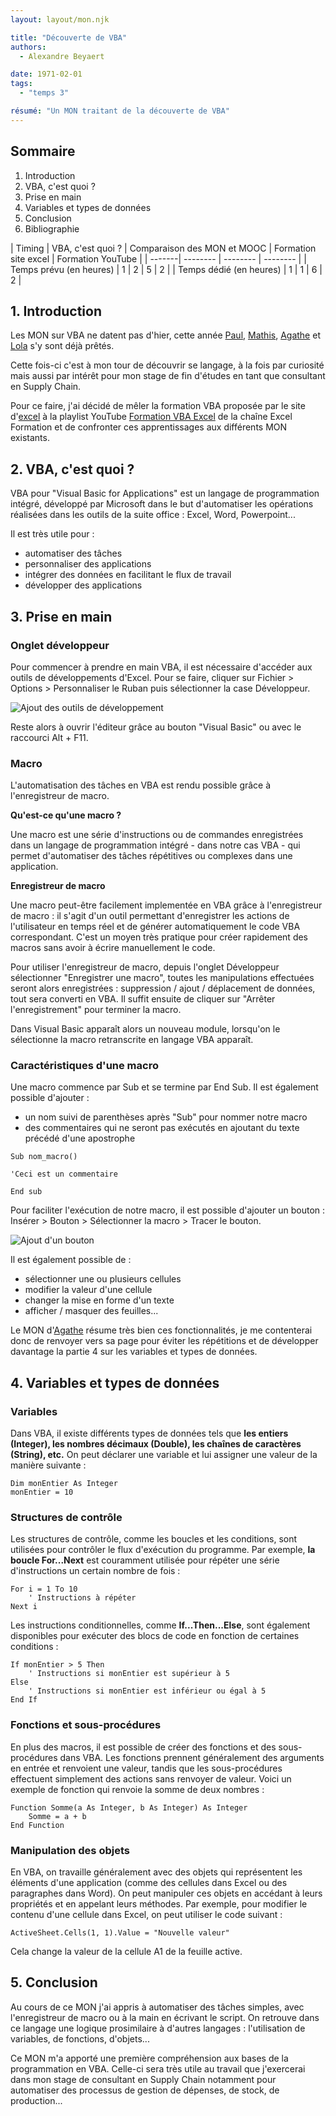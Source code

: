 ```yaml
---
layout: layout/mon.njk

title: "Découverte de VBA"
authors:
  - Alexandre Beyaert

date: 1971-02-01
tags: 
  - "temps 3"

résumé: "Un MON traitant de la découverte de VBA"
---
```


## Sommaire

1. Introduction
2. VBA, c'est quoi ?
3. Prise en main
4. Variables et types de données
5. Conclusion
6. Bibliographie

| Timing | VBA, c'est quoi ? | Comparaison des MON et MOOC | Formation site excel | Formation YouTube |
| -------| -------- | -------- | -------- |
| Temps prévu (en heures) | 1 | 2 | 5 | 2 |
| Temps dédié (en heures) | 1 | 1 | 6 | 2 |


## 1. Introduction

Les MON sur VBA ne datent pas d'hier, cette année [Paul](https://francoisbrucker.github.io/do-it/promos/2023-2024/Le_Bihan-Paul/mon/temps-1.1/), [Mathis](https://francoisbrucker.github.io/do-it/promos/2023-2024/Mathis%20Schultz/mon/temps-2.1/#h4), [Agathe](https://francoisbrucker.github.io/do-it/promos/2023-2024/Agathe-Rabachou/mon/temps-2.1/) et [Lola](https://francoisbrucker.github.io/do-it/promos/2023-2024/Lola-Bourdon/mon/temps-2.1/) s'y sont déjà prêtés.

Cette fois-ci c'est à mon tour de découvrir se langage, à la fois par curiosité mais aussi par intérêt pour mon stage de fin d'études en tant que consultant en Supply Chain.

Pour ce faire, j'ai décidé de mêler la formation VBA proposée par le site d'[excel](https://www.excel-pratique.com/fr/vba) à la playlist YouTube [Formation VBA Excel](https://www.youtube.com/watch?v=X9xR7LW6dPs&list=PL4moFYPB3KVsY_E5WAANYuZGeUQekvS3U) de la chaîne Excel Formation et de confronter ces apprentissages aux différents MON existants.

## 2. VBA, c'est quoi ?

VBA pour "Visual Basic for Applications" est un langage de programmation intégré, développé par Microsoft dans le but d'automatiser les opérations réalisées dans les outils de la suite office : Excel, Word, Powerpoint...

Il est très utile pour :
- automatiser des tâches
- personnaliser des applications
- intégrer des données en facilitant le flux de travail
- développer des applications

## 3. Prise en main

### Onglet développeur

Pour commencer à prendre en main VBA, il est nécessaire d'accéder aux outils de développements d'Excel. Pour se faire, cliquer sur Fichier > Options > Personnaliser le Ruban puis sélectionner la case Développeur.

![Ajout des outils de développement](Developpeur.webp)

Reste alors à ouvrir l'éditeur grâce au bouton "Visual Basic" ou avec le raccourci Alt + F11.

### Macro

L'automatisation des tâches en VBA est rendu possible grâce à l'enregistreur de macro.

**Qu'est-ce qu'une macro ?**

Une macro est une série d'instructions ou de commandes enregistrées dans un langage de programmation intégré - dans notre cas VBA - qui permet d'automatiser des tâches répétitives ou complexes dans une application. 

**Enregistreur de macro**

Une macro peut-être facilement implementée en VBA grâce à l'enregistreur de macro : il s'agit d'un outil permettant d'enregistrer les actions de l'utilisateur en temps réel et de générer automatiquement le code VBA correspondant. C'est un moyen très pratique pour créer rapidement des macros sans avoir à écrire manuellement le code.

Pour utiliser l'enregistreur de macro, depuis l'onglet Développeur sélectionner "Enregistrer une macro", toutes les manipulations effectuées seront alors enregistrées : suppression / ajout / déplacement de données, tout sera converti en VBA.
Il suffit ensuite de cliquer sur "Arrêter l'enregistrement" pour terminer la macro.

Dans Visual Basic apparaît alors un nouveau module, lorsqu'on le sélectionne la macro retranscrite en langage VBA apparaît.

### Caractéristiques d'une macro

Une macro commence par Sub et se termine par End Sub.
Il est également possible d'ajouter :
- un nom suivi de parenthèses après "Sub" pour nommer notre macro
- des commentaires qui ne seront pas exécutés en ajoutant du texte précédé d'une apostrophe

```
Sub nom_macro()

'Ceci est un commentaire

End sub
```

Pour faciliter l'exécution de notre macro, il est possible d'ajouter un bouton : Insérer > Bouton > Sélectionner la macro > Tracer le bouton.

![Ajout d'un bouton](Bouton.webp)

Il est également possible de :
- sélectionner une ou plusieurs cellules
- modifier la valeur d'une cellule
- changer la mise en forme d'un texte
- afficher / masquer des feuilles...

Le MON d'[Agathe](https://francoisbrucker.github.io/do-it/promos/2023-2024/Agathe-Rabachou/mon/temps-2.1/) résume très bien ces fonctionnalités, je me contenterai donc de renvoyer vers sa page pour éviter les répétitions et de développer davantage la partie 4 sur les variables et types de données.

## 4. Variables et types de données

### Variables
Dans VBA, il existe différents types de données tels que **les entiers (Integer), les nombres décimaux (Double), les chaînes de caractères (String), etc.** On peut déclarer une variable et lui assigner une valeur de la manière suivante :

```
Dim monEntier As Integer
monEntier = 10
```
### Structures de contrôle

Les structures de contrôle, comme les boucles et les conditions, sont utilisées pour contrôler le flux d'exécution du programme. Par exemple, **la boucle For...Next** est couramment utilisée pour répéter une série d'instructions un certain nombre de fois :

```
For i = 1 To 10
    ' Instructions à répéter
Next i
```
Les instructions conditionnelles, comme **If...Then...Else**, sont également disponibles pour exécuter des blocs de code en fonction de certaines conditions :

```
If monEntier > 5 Then
    ' Instructions si monEntier est supérieur à 5
Else
    ' Instructions si monEntier est inférieur ou égal à 5
End If
```

### Fonctions et sous-procédures

En plus des macros, il est possible de créer des fonctions et des sous-procédures dans VBA. Les fonctions prennent généralement des arguments en entrée et renvoient une valeur, tandis que les sous-procédures effectuent simplement des actions sans renvoyer de valeur. Voici un exemple de fonction qui renvoie la somme de deux nombres :

```
Function Somme(a As Integer, b As Integer) As Integer
    Somme = a + b
End Function
```

### Manipulation des objets

En VBA, on travaille généralement avec des objets qui représentent les éléments d'une application (comme des cellules dans Excel ou des paragraphes dans Word).
On peut manipuler ces objets en accédant à leurs propriétés et en appelant leurs méthodes. Par exemple, pour modifier le contenu d'une cellule dans Excel, on peut utiliser le code suivant :

```
ActiveSheet.Cells(1, 1).Value = "Nouvelle valeur"
```
Cela change la valeur de la cellule A1 de la feuille active.

## 5. Conclusion

Au cours de ce MON j'ai appris à automatiser des tâches simples, avec l'enregistreur de macro ou à la main en écrivant le script.
On retrouve dans ce langage une logique prosimilaire à d'autres langages : l'utilisation de variables, de fonctions, d'objets...

Ce MON m'a apporté une première compréhension aux bases de la programmation en VBA. Celle-ci sera très utile au travail que j'exercerai dans mon stage de consultant en Supply Chain notamment pour automatiser des processus de gestion de dépenses, de stock, de production...
